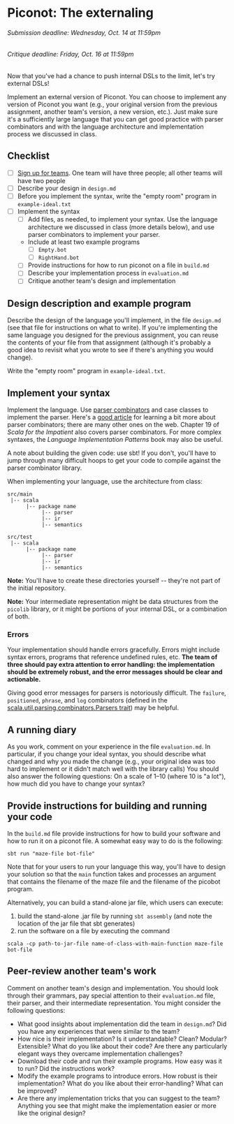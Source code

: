 [Teams]: https://github.com/hmc-cs111-fall2015/piconot-external/wiki/Team-sign-ups
[API]: http://www.cs.hmc.edu/courses/2015/fall/cs111/picolib/index.html#package
[ParserCombinatorResource]: http://bitwalker.org/blog/2013/08/10/learn-by-example-scala-parser-combinators/
[ParserCombinatorAPI]: http://www.scala-lang.org/files/archive/api/2.11.7/scala-parser-combinators/#package

# Piconot: The externaling
###### _Submission deadline: Wednesday, Oct. 14 at 11:59pm_
###### _Critique deadline: Friday, Oct. 16 at 11:59pm_

Now that you've had a chance to push internal DSLs to the limit, let's try
external DSLs!

Implement an external version of Piconot. You can choose to implement any
version of Piconot you want (e.g., your original version from the previous
assignment, another team's version, a new version, etc.). Just make sure it's a
sufficiently large language that you can get good practice with parser
combinators and with the language architecture and implementation process we
discussed in class.

## Checklist
 - [ ] [Sign up for teams][Teams]. One team will have three people; all other 
    teams will have two people
 - [ ] Describe your design in `design.md` 
 - [ ] Before you implement the syntax, write the "empty room" program in
     `example-ideal.txt`
- [ ] Implement the syntax
     - [ ] Add files, as needed, to implement your syntax. Use the language
     architecture we discussed in class (more details below), and use parser
     combinators to implement your parser.
     - Include at least two example programs
       - [ ] `Empty.bot`
       - [ ] `RightHand.bot`
     - [ ] Provide instructions for how to run piconot on a file in `build.md`
     - [ ] Describe your implementation process in `evaluation.md`
  - [ ] Critique another team's design and implementation

## Design description and example program

Describe the design of the language you'll implement, in the file `design.md`
(see that file for instructions on what to write). If you're implementing the
same language you designed for the previous assignment, you can reuse the
contents of your file from that assignment (although it's probably a good idea
to revisit what you wrote to see if there's anything you would change).

Write the "empty room" program in `example-ideal.txt`.

## Implement your syntax

Implement the language. Use [parser combinators][ParserCombinatorAPI] and case
classes to implement the parser. Here's a [good article][ParserCombinatorResource] 
for learning a bit more about parser
combinators; there are many other ones on the web. Chapter 19 of _Scala for the
Impatient_ also covers parser combinators. For more complex syntaxes, the
_Language Implementation Patterns_ book may also be useful.

A note about building the given code: use sbt! If you don't, you'll have to jump
through many difficult hoops to get your code to compile against the parser
combinator library.

When implementing your language, use the architecture from class:

```
src/main 
 |-- scala
      |-- package name
           |-- parser
           |-- ir
           |-- semantics

src/test 
 |-- scala
      |-- package name
           |-- parser
           |-- ir
           |-- semantics
```
**Note:** You'll have to create these directories yourself -- they're not part
of the initial repository.

**Note:** Your intermediate representation might be data structures from the
`picolib` library, or it might be portions of your internal DSL, or a
combination of both.

### Errors

Your implementation should handle errors gracefully. Errors might include syntax
errors, programs that reference undefined rules, etc. **The team of three should
pay extra attention to error handling: the implementation should be extremely
robust, and the error messages should be clear and actionable.**

Giving good error messages for parsers is notoriously difficult. The `failure`, 
`positioned`, `phrase`, and `log` combinators (defined in the 
[scala.util.parsing.combinators.Parsers trait](http://www.scala-lang.org/files/archive/api/2.11.7/scala-parser-combinators/#scala.util.parsing.combinator.Parsers)) 
may be helpful.

## A running diary

As you work, comment on your experience in the file `evaluation.md`. In
particular, if you change your ideal syntax, you should describe what
changed and why you made the change (e.g., your original idea was too hard to
implement or it didn't match well with the library calls) You should also answer
the following questions: On a scale of 1–10 (where 10 is "a lot"), how much did
you have to change your syntax? 

## Provide instructions for building and running your code

In the `build.md` file provide instructions for how to build your software and
how to run it on a piconot file. A somewhat easy way to do is the following:
```
sbt run "maze-file bot-file"
```
Note that for your users to run your language this way, you'll have to design
your solution so that the `main` function takes and processes an argument that
contains the filename of the maze file and the filename of the picobot program.

Alternatively, you can build a stand-alone jar file, which users can execute:
  1. build the stand-alone .jar file by running `sbt assembly` 
  (and note the location of the jar file that sbt generates)
  2. run the software on a file by executing the command 
```
scala -cp path-to-jar-file name-of-class-with-main-function maze-file bot-file
```

## Peer-review another team's work

Comment on another team's design and implementation. You should look through
their grammars, pay special attention to their `evaluation.md` file, their
parser, and their intermediate representation. You might consider the following
questions:

  - What good insights about implementation did the team in `design.md`? Did
  you have any experiences that were similar to the team?
  - How nice is their implementation? Is it understandable? Clean? Modular?
  Extensible? What do you like about their code? Are there any particularly
  elegant ways they overcame implementation challenges?
  - Download their code and run their example programs. How easy was it to run? 
  Did the instructions work?
  - Modify the example programs to introduce errors. How robust is their
  implementation? What do you like about their error-handling? What can be improved?
  - Are there any implementation tricks that you can suggest to the team?
  Anything you see that might make the implementation easier or more like the
  original design?
